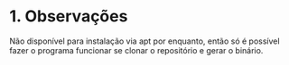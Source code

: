 # 1. Observações

Não disponível para instalação via apt por enquanto, então só é possível fazer o programa funcionar se clonar o repositório e gerar o binário. 